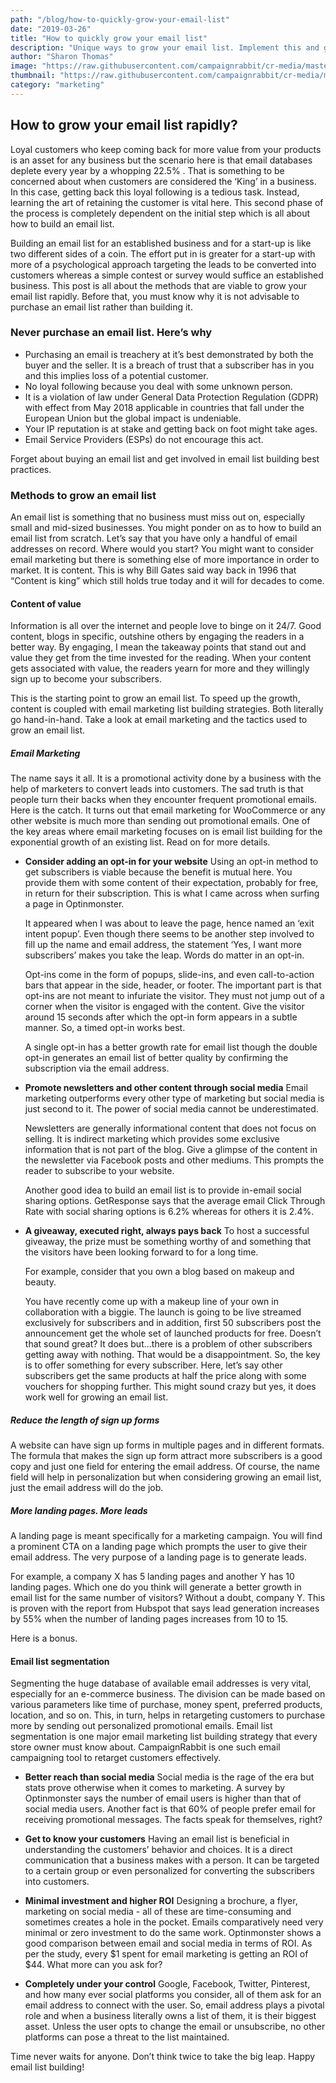 ```yaml
---
path: "/blog/how-to-quickly-grow-your-email-list"
date: "2019-03-26"
title: "How to quickly grow your email list"
description: "Unique ways to grow your email list. Implement this and get more subscribers/customers to snowball your sales. Learn what not to do to master the technique."
author: "Sharon Thomas"
image: "https://raw.githubusercontent.com/campaignrabbit/cr-media/master/images/blog/How-to-grow-your-email-list-rapidly.png"
thumbnail: "https://raw.githubusercontent.com/campaignrabbit/cr-media/master/images/blog/How-to-grow-your-email-list-rapidly.png"
category: "marketing"
---
```

## How to grow your email list rapidly?
Loyal customers who keep coming back for more value from your products is an asset for any business but the scenario here is that <link-text url="https://www.hubspot.com/database-decay" rel="noopener nofollow"> email databases deplete every year by a whopping 22.5% </link-text>. That is something to be concerned about when customers are considered the ‘King’ in a business. In this case, getting back this loyal following is a tedious task. Instead, learning the art of <link-text url="https://www.retainful.com/blog/the-simple-way-to-retain-all-your-customers/" rel="noopener"> retaining the customer </link-text> is vital here. This second phase of the process is completely dependent on the initial step which is all about how to build an email list.

Building an email list for an established business and for a start-up is like two different sides of a coin. The effort put in is greater for a start-up with more of a psychological approach targeting the leads to be converted into customers whereas a simple contest or survey would suffice an established business. This post is all about the methods that are viable to grow your email list rapidly. Before that, you must know why it is not advisable to purchase an email list rather than building it.

### Never purchase an email list. Here’s why
- Purchasing an email is treachery at it’s best demonstrated by both the buyer and the seller. It is a breach of trust that a subscriber has in you and this implies loss of a potential customer.
- No loyal following because you deal with some unknown person.
- It is a violation of law under General Data Protection Regulation (GDPR) with effect from May 2018 applicable in countries that fall under the European Union but the global impact is undeniable.
- Your IP reputation is at stake and getting back on foot might take ages.
- Email Service Providers (ESPs) do not encourage this act.

Forget about buying an email list and get involved in email list building best practices.

### Methods to grow an email list
An email list is something that no business must miss out on, especially small and mid-sized businesses. You might ponder on as to how to build an email list from scratch. Let’s say that you have only a handful of email addresses on record. Where would you start? You might want to consider email marketing but there is something else of more importance in order to market. It is content. This is why Bill Gates said way back in 1996 that “Content is king” which still holds true today and it will for decades to come.

#### Content of value
Information is all over the internet and people love to binge on it 24/7. Good content, blogs in specific, outshine others by engaging the readers in a better way. By engaging, I mean the takeaway points that stand out and value they get from the time invested for the reading. When your content gets associated with value, the readers yearn for more and they willingly sign up to become your subscribers.

This is the starting point to grow an email list. To speed up the growth, content is coupled with email marketing list building strategies. Both literally go hand-in-hand. Take a look at email marketing and the tactics used to grow an email list.

##### Email Marketing
The name says it all. It is a promotional activity done by a business with the help of marketers to convert leads into customers. The sad truth is that people turn their backs when they encounter frequent promotional emails. Here is the catch. It turns out that <link-text url="https://www.flycart.org/blog/woocommerce/top-5-email-plugins-for-woocommerce" rel="noopener"> email marketing for WooCommerce </link-text> or any other website is much more than sending out promotional emails. One of the key areas where email marketing focuses on is email list building for the exponential growth of an existing list.  Read on for more details.
- **Consider adding an opt-in for your website**
Using an opt-in method to get subscribers is viable because the benefit is mutual here. You provide them with some content of their expectation, probably for free, in return for their subscription. This is what I came across when surfing a page in Optinmonster.

    It appeared when I was about to leave the page, hence named an ‘exit intent popup’. Even though there seems to be another step involved to fill up the name and email address, the statement ‘Yes, I want more subscribers’ makes you take the leap. Words do matter in an opt-in.

    Opt-ins come in the form of popups, slide-ins, and even call-to-action bars that appear in the side, header, or footer. The important part is that opt-ins are not meant to infuriate the visitor. They must not jump out of a corner when the visitor is engaged with the content. Give the visitor around 15 seconds after which the opt-in form appears in a subtle manner. So, a timed opt-in works best.

    A single opt-in has a better growth rate for email list though the double opt-in generates an email list of better quality by confirming the subscription via the email address.
- **Promote newsletters and other content through social media**
Email marketing outperforms every other type of marketing but social media is just second to it. The power of social media cannot be underestimated.

    Newsletters are generally informational content that does not focus on selling. It is indirect marketing which provides some exclusive information that is not part of the blog. Give a glimpse of the content in the newsletter via Facebook posts and other mediums. This prompts the reader to subscribe to your website.

    Another good idea to build an email list is to provide in-email social sharing options. <link-text url="https://blog.getresponse.com/social-sharing-boosts-email-ctr" rel="noopener nofollow">GetResponse</link-text> says that the average email Click Through Rate with social sharing options is 6.2% whereas for others it is 2.4%.

- **A giveaway, executed right,  always pays back**
To host a successful giveaway, the prize must be something worthy of and something that the visitors have been looking forward to for a long time.

    For example, consider that you own a blog based on makeup and beauty.

    You have recently come up with a makeup line of your own in collaboration with a biggie. The launch is going to be live streamed exclusively for subscribers and in addition, first 50 subscribers post the announcement get the whole set of launched products for free. Doesn’t that sound great? It does but...there is a problem of other subscribers getting away with nothing. That would be a disappointment. So, the key is to offer something for every subscriber. Here, let’s say other subscribers get the same products at half the price along with some vouchers for shopping further. This might sound crazy but yes, it does work well for growing an email list.

##### Reduce the length of sign up forms
A website can have sign up forms in multiple pages and in different formats. The formula that makes the sign up form attract more subscribers is a good copy and just one field for entering the email address. Of course, the name field will help in personalization but when considering growing an email list, just the email address will do the job.

##### More landing pages. More leads
A landing page is meant specifically for a marketing campaign. You will find a prominent CTA on a landing page which prompts the user to give their email address. The very purpose of a landing page is to generate leads.

For example, a company X has 5 landing pages and another Y has 10 landing pages. Which one do you think will generate a better growth in email list for the same number of visitors? Without a doubt, company Y. This is proven with the report from <link-text url="https://blog.hubspot.com/blog/tabid/6307/bid/33756/why-you-yes-you-need-to-create-more-landing-pages.aspx" rel="noopener nofollow">Hubspot</link-text> that says lead generation increases by 55% when the number of landing pages increases from 10 to 15.

Here is a bonus.

#### Email list segmentation
Segmenting the huge database of available email addresses is very vital, especially for an e-commerce business. The division can be made based on various parameters like time of purchase, money spent, preferred products, location, and so on. This, in turn, helps in retargeting customers to purchase more by sending out personalized promotional emails. Email list segmentation is one major email marketing list building strategy that every store owner must know about. <link-text url="https://www.campaignrabbit.com/" rel="noopener">CampaignRabbit</link-text> is one such email campaigning tool to retarget customers effectively.

- **Better reach than social media**
Social media is the rage of the era but stats prove otherwise when it comes to marketing. A survey by <link-text url="https://optinmonster.com/email-marketing-vs-social-media-performance-2016-2019-statistics/" rel="noopener nofollow">Optinmonster</link-text> says the number of email users is higher than that of social media users. Another fact is that 60% of people prefer email for receiving promotional messages. The facts speak for themselves, right?

- **Get to know your customers**
Having an email list is beneficial in understanding the customers’ behavior and choices. It is a direct communication that a business makes with a person. It can be targeted to a certain group or even personalized for converting the subscribers into customers.

- **Minimal investment and higher ROI**
Designing a brochure, a flyer, marketing on social media - all of these are time-consuming and sometimes creates a hole in the pocket. Emails comparatively need very minimal or zero investment to do the same work. Optinmonster shows a good comparison between email and social media in terms of ROI. As per the study, every $1 spent for email marketing is getting an ROI of $44. What more can you ask for?

- **Completely under your control**
Google, Facebook, Twitter, Pinterest, and how many ever social platforms you consider, all of them ask for an email address to connect with the user. So, email address plays a pivotal role and when a business literally owns a list of them, it is their biggest asset. Unless the user opts to change the email or unsubscribe, no other platforms can pose a threat to the list maintained.

Time never waits for anyone. Don’t think twice to take the big leap.
Happy email list building!
















